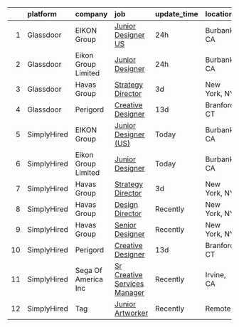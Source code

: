 

|    | platform    | company             | job                                                                                                                                                                                                                                                                                        | update_time   | location     |
|---:|:------------|:--------------------|:-------------------------------------------------------------------------------------------------------------------------------------------------------------------------------------------------------------------------------------------------------------------------------------------|:--------------|:-------------|
|  1 | Glassdoor   | EIKON Group         | [Junior Designer  US ](https://www.glassdoor.com/partner/jobListing.htm?pos=103&ao=1136043&s=58&guid=000001825d54f9329739f59714b94007&src=GD_JOB_AD&t=SR&vt=w&ea=1&cs=1_4d7b5397&cb=1659423226487&jobListingId=1008045756977&jrtk=3-0-1g9el9ug3kcng801-1g9el9ugkim8o800-ec0033a21406c9c8-) | 24h           | Burbank, CA  |
|  2 | Glassdoor   | Eikon Group Limited | [Junior Designer](https://www.glassdoor.com/partner/jobListing.htm?pos=102&ao=1136043&s=58&guid=000001825d54f9329739f59714b94007&src=GD_JOB_AD&t=SR&vt=w&cs=1_8a985305&cb=1659423226487&jobListingId=1008044301528&jrtk=3-0-1g9el9ug3kcng801-1g9el9ugkim8o800-cf8be087b59358a1-)           | 24h           | Burbank, CA  |
|  3 | Glassdoor   | Havas Group         | [Strategy Director](https://www.glassdoor.com/partner/jobListing.htm?pos=104&ao=1136043&s=58&guid=000001825d54f9329739f59714b94007&src=GD_JOB_AD&t=SR&vt=w&cs=1_4a5dff95&cb=1659423226487&jobListingId=1008038564307&jrtk=3-0-1g9el9ug3kcng801-1g9el9ugkim8o800-8f4eea65211312fc-)         | 3d            | New York, NY |
|  4 | Glassdoor   | Perigord            | [Creative Designer](https://www.glassdoor.com/partner/jobListing.htm?pos=101&ao=1136043&s=58&guid=000001825d54f9329739f59714b94007&src=GD_JOB_AD&t=SR&vt=w&ea=1&cs=1_f1e51415&cb=1659423226487&jobListingId=1008016236562&jrtk=3-0-1g9el9ug3kcng801-1g9el9ugkim8o800-2d2da7d0de16f4a9-)    | 13d           | Branford, CT |
|  5 | SimplyHired | EIKON Group         | [Junior Designer (US)](https://www.simplyhired.com/job/1TN-htLojsXc37wyhKOqzw4oEF1eSY7E0U-UUhtEe3s4y9zk74lB_g?q=creative+artworker)                                                                                                                                                        | Today         | Burbank, CA  |
|  6 | SimplyHired | Eikon Group Limited | [Junior Designer](https://www.simplyhired.com/job/A4ixYWa3uca7ElnHZdyzJo9sk9Lx83mF8zE3soGkPjq8hgpLwu18vg?q=creative+artworker)                                                                                                                                                             | Today         | Burbank, CA  |
|  7 | SimplyHired | Havas Group         | [Strategy Director](https://www.simplyhired.com/job/Zuvjtnv607kacHkllCPc182XTL0JqnQYEfqC0R5FEY_mTe2_E1SSTQ?q=creative+artworker)                                                                                                                                                           | 3d            | New York, NY |
|  8 | SimplyHired | Havas Group         | [Design Director](https://www.simplyhired.com/job/g9cpQpFs2CYEee5ADRe5RsISAoMSawJlLBxLSyjYTCdbtO9uCDz61Q?q=creative+artworker)                                                                                                                                                             | Recently      | New York, NY |
|  9 | SimplyHired | Havas Group         | [Senior Designer](https://www.simplyhired.com/job/Ufnn0ntlF8zhs3BC_pTwoVRY-qkuORpMwQEYesU5fJshcmSuNnTahQ?q=creative+artworker)                                                                                                                                                             | Recently      | New York, NY |
| 10 | SimplyHired | Perigord            | [Creative Designer](https://www.simplyhired.com/job/vlyB3tmecvpjVjGFR6T5AdeVavhbe36i0AfSywo44g2ozW67UEHMug?q=creative+artworker)                                                                                                                                                           | 13d           | Branford, CT |
| 11 | SimplyHired | Sega Of America Inc | [Sr Creative Services Manager](https://www.simplyhired.com/job/9YF_1yT0W8DRWaXON1hbMgSAsjZYHgEtsJ5LYUCpzoub8VqZBS_C9w?q=creative+artworker)                                                                                                                                                | Recently      | Irvine, CA   |
| 12 | SimplyHired | Tag                 | [Junior Artworker](https://www.simplyhired.com/job/hlo-U83LVO0wc3WpfZ6i19hswf8VgkIu-UIbYVpoDKJeJejVZ7npVA?q=creative+artworker)                                                                                                                                                            | Recently      | Remote       |